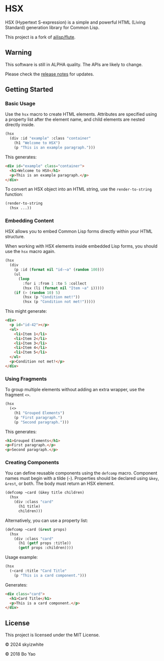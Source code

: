 # HSX

HSX (Hypertext S-expression) is a simple and powerful HTML (Living Standard)
generation library for Common Lisp.

This project is a fork of [ailisp/flute](https://github.com/ailisp/flute/).

## Warning

This software is still in ALPHA quality. The APIs are likely to change.

Please check the [release notes](https://code.skyizwhite.dev/paku/hsx/releases)
for updates.

## Getting Started

### Basic Usage

Use the `hsx` macro to create HTML elements. Attributes are specified using a
property list after the element name, and child elements are nested directly
inside.

```lisp
(hsx
  (div :id "example" :class "container"
    (h1 "Welcome to HSX")
    (p "This is an example paragraph.")))
```

This generates:

```html
<div id="example" class="container">
  <h1>Welcome to HSX</h1>
  <p>This is an example paragraph.</p>
</div>
```

To convert an HSX object into an HTML string, use the `render-to-string`
function:

```lisp
(render-to-string
  (hsx ...))
```

### Embedding Content

HSX allows you to embed Common Lisp forms directly within your HTML structure.

When working with HSX elements inside embedded Lisp forms, you should use the
`hsx` macro again.

```lisp
(hsx
  (div
    (p :id (format nil "id-~a" (random 100)))
    (ul
      (loop
        :for i :from 1 :to 5 :collect
        (hsx (li (format nil "Item ~a" i)))))
    (if (> (random 10) 5)
        (hsx (p "Condition met!"))
        (hsx (p "Condition not met!")))))
```

This might generate:

```html
<div>
  <p id="id-42"></p>
  <ul>
    <li>Item 1</li>
    <li>Item 2</li>
    <li>Item 3</li>
    <li>Item 4</li>
    <li>Item 5</li>
  </ul>
  <p>Condition not met!</p>
</div>
```

### Using Fragments

To group multiple elements without adding an extra wrapper, use the fragment
`<>`.

```lisp
(hsx
  (<>
    (h1 "Grouped Elements")
    (p "First paragraph.")
    (p "Second paragraph.")))
```

This generates:

```html
<h1>Grouped Elements</h1>
<p>First paragraph.</p>
<p>Second paragraph.</p>
```

### Creating Components

You can define reusable components using the `defcomp` macro. Component names
must begin with a tilde (`~`). Properties should be declared using `&key`,
`&rest`, or both. The body must return an HSX element.

```lisp
(defcomp ~card (&key title children)
  (hsx
    (div :class "card"
      (h1 title)
      children)))
```

Alternatively, you can use a property list:

```lisp
(defcomp ~card (&rest props)
  (hsx
    (div :class "card"
      (h1 (getf props :title))
      (getf props :children))))
```

Usage example:

```lisp
(hsx
  (~card :title "Card Title"
    (p "This is a card component.")))
```

Generates:

```html
<div class="card">
  <h1>Card Title</h1>
  <p>This is a card component.</p>
</div>
```

## License

This project is licensed under the MIT License.

© 2024 skyizwhite

© 2018 Bo Yao
